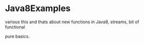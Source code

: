 # Java8Examples
various this and thats about new functions in Java8, streams, bit of functional

pure basics.
